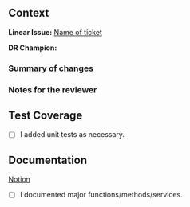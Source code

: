 ## Context
<!-- Fill/Delete any sections in this PR template as needed -->

**Linear Issue:** <!-- Replace the name and url so it's easy to find the ticket in Linear. -->
[Name of ticket](URL)

**DR Champion:** <!-- Tag Dice roll Champion for this PR if Any -->

### Summary of changes <!-- This can be a bulleted list. Should explain the motivation for the change, how it changes behavior, major code changes, key classes / modules -->

### Notes for the reviewer <!-- Add any notes here that will help the reviewer, such as which commits are associated with certain changes, other PRs this one might be associated with, or suggestions on how to review it. -->

## Test Coverage
- [ ] I added unit tests as necessary. <!-- If not, please explain -->

## Documentation
[Notion]() <!-- If you added documentation to the Notion Engineering, replace this link with the link to your page -->
- [ ] I documented major functions/methods/services.

<!-- Have a nice day :) -->

